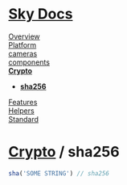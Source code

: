 <!--- This sha256 was auto-generated using "npx sky readme" --> 

# [Sky Docs](/README.md)

[Overview](..%2F..%2Fdocs%2Foverview%2FOverview.md)   
[Platform](..%2F..%2F%40platform%2FPlatform.md)   
[cameras](..%2F..%2Fcameras%2Fcameras.md)   
[components](..%2F..%2Fcomponents%2Fcomponents.md)   
**[Crypto](..%2F..%2Fcrypto%2FCrypto.md)**   
* **[sha256](..%2F..%2Fcrypto%2Fsha256%2Fsha256.md)**
  
[Features](..%2F..%2Ffeatures%2FFeatures.md)   
[Helpers](..%2F..%2Fhelpers%2FHelpers.md)   
[Standard](..%2F..%2Fstandard%2FStandard.md)   

# [Crypto](..%2F..%2Fcrypto%2FCrypto.md) / sha256

```typescript
sha('SOME STRING') // sha256

```